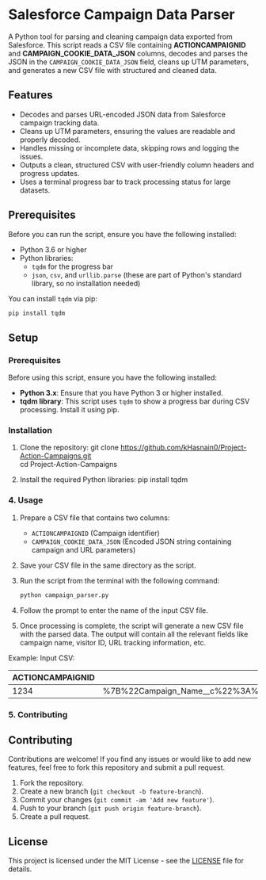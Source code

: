 # Salesforce Campaign Data Parser

A Python tool for parsing and cleaning campaign data exported from Salesforce. This script reads a CSV file containing **ACTIONCAMPAIGNID** and **CAMPAIGN_COOKIE_DATA_JSON** columns, decodes and parses the JSON in the `CAMPAIGN_COOKIE_DATA_JSON` field, cleans up UTM parameters, and generates a new CSV file with structured and cleaned data.

## Features

- Decodes and parses URL-encoded JSON data from Salesforce campaign tracking data.
- Cleans up UTM parameters, ensuring the values are readable and properly decoded.
- Handles missing or incomplete data, skipping rows and logging the issues.
- Outputs a clean, structured CSV with user-friendly column headers and progress updates.
- Uses a terminal progress bar to track processing status for large datasets.

## Prerequisites

Before you can run the script, ensure you have the following installed:

- Python 3.6 or higher
- Python libraries:
  - `tqdm` for the progress bar
  - `json`, `csv`, and `urllib.parse` (these are part of Python's standard library, so no installation needed)

You can install `tqdm` via pip:

```bash
pip install tqdm 
 ```

## Setup

### Prerequisites
Before using this script, ensure you have the following installed:
- **Python 3.x**: Ensure that you have Python 3 or higher installed.
- **tqdm library**: This script uses `tqdm` to show a progress bar during CSV processing. Install it using pip.

### Installation

1. Clone the repository:
   git clone https://github.com/kHasnain0/Project-Action-Campaigns.git  
   cd Project-Action-Campaigns

3.  Install the required Python libraries:
    pip install tqdm


### 4. **Usage**
1. Prepare a CSV file that contains two columns:
   - `ACTIONCAMPAIGNID` (Campaign identifier)
   - `CAMPAIGN_COOKIE_DATA_JSON` (Encoded JSON string containing campaign and URL parameters)

2. Save your CSV file in the same directory as the script.

3. Run the script from the terminal with the following command:
   ```bash
   python campaign_parser.py

4. Follow the prompt to enter the name of the input CSV file.

5. Once processing is complete, the script will generate a new CSV file with the parsed data. The output will contain all the relevant fields like campaign name, visitor ID, URL tracking information, etc.


Example:
Input CSV:

| ACTIONCAMPAIGNID | CAMPAIGN_COOKIE_DATA_JSON                                                                                                  |
|------------------|-----------------------------------------------------------------------------------------------------------------------------|
| 1234             | %7B%22Campaign_Name__c%22%3A%22Campaign+1%22%2C%22Visitor_ID__c%22%3A%2212345%22%2C%22utm_medium%22%3A%22email%22%7D         |


### 5. **Contributing**

## Contributing

Contributions are welcome! If you find any issues or would like to add new features, feel free to fork this repository and submit a pull request.

1. Fork the repository.
2. Create a new branch (`git checkout -b feature-branch`).
3. Commit your changes (`git commit -am 'Add new feature'`).
4. Push to your branch (`git push origin feature-branch`).
5. Create a pull request.


## License

This project is licensed under the MIT License - see the [LICENSE](LICENSE) file for details.
